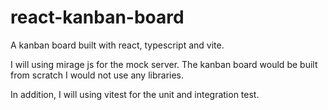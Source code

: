 # react-kanban-board
A kanban board built with react, typescript and vite. 

I will using mirage js for the mock server. The kanban board would be built from scratch I would not use any libraries.

In addition, I will using vitest for the unit and integration test.
